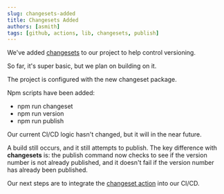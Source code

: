 ```yaml
---
slug: changesets-added
title: Changesets Added
authors: [asmith]
tags: [github, actions, lib, changesets, publish]
---
```


We've added [changesets](https://github.com/changesets/changesets) to our project to help control versioning.

So far, it's super basic, but we plan on building on it.

<!-- truncate -->

The project is configured with the new changeset package.

Npm scripts have been added:

- npm run changeset
- npm run version
- npm run publish

Our current CI/CD logic hasn't changed, but it will in the near future.

A build still occurs, and it still attempts to publish. The key difference with **changesets** is: the publish command now checks to see if the version number is not already published, and it doesn't fail if the version number has already been published.

Our next steps are to integrate the [changeset action](https://github.com/changesets/action) into our CI/CD.
